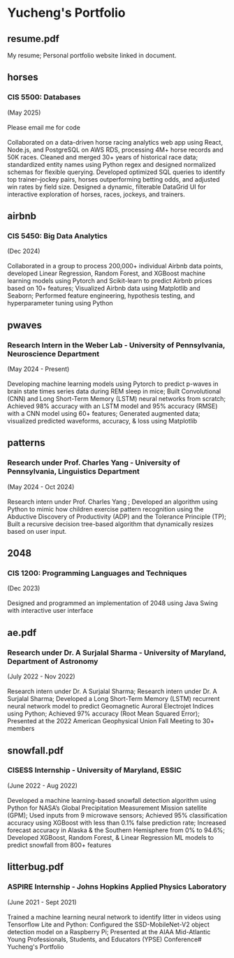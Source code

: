 # Yucheng's Portfolio

## resume.pdf
My resume; Personal portfolio website linked in document. 

## horses
### CIS 5500: Databases
(May 2025)<br /><br />
Please email me for code<br /><br />
Collaborated on a data-driven horse racing analytics web app using React, Node.js, and PostgreSQL on AWS RDS, processing 4M+ horse records and 50K races. Cleaned and merged 30+ years of historical race data; standardized entity names using Python regex and designed normalized schemas for flexible querying. Developed optimized SQL queries to identify top trainer–jockey pairs, horses outperforming betting odds, and adjusted win rates by field size. Designed a dynamic, filterable DataGrid UI for interactive exploration of horses, races, jockeys, and trainers.

## airbnb
### CIS 5450: Big Data Analytics
(Dec 2024)<br /><br />
Collaborated in a group to process 200,000+ individual Airbnb data points, developed Linear Regression, Random Forest, and XGBoost machine learning models using Pytorch and Scikit-learn to predict Airbnb prices based on 10+ features; Visualized Airbnb data using Matplotlib and Seaborn; Performed feature engineering, hypothesis testing, and hyperparameter tuning using Python

## pwaves
### Research Intern in the Weber Lab - University of Pennsylvania, Neuroscience Department
(May 2024 - Present)<br /><br />
Developing machine learning models using Pytorch to predict p-waves in brain state times series data during REM sleep in mice; Built Convolutional (CNN) and Long Short-Term Memory (LSTM) neural networks from scratch; 
Achieved 98% accuracy with an  LSTM model and 95% accuracy (RMSE)  with a CNN model using 60+ features; 
Generated augmented data; visualized predicted waveforms, accuracy, & loss using Matplotlib

## patterns
### Research under Prof. Charles Yang - University of Pennsylvania, Linguistics Department
(May  2024 - Oct 2024)<br /><br />
Research intern under Prof. Charles Yang ; Developed an algorithm using Python to mimic how children exercise pattern recognition using the Abductive Discovery of Productivity (ADP) and the Tolerance Principle (TP); Built a recursive decision tree-based algorithm that dynamically resizes based on user input.

## 2048
### CIS 1200: Programming Languages and Techniques
(Dec 2023)<br /><br />
Designed and programmed an implementation of 2048 using Java Swing with interactive user interface

## ae.pdf 
### Research under Dr. A Surjalal Sharma - University of Maryland, Department of Astronomy 
(July 2022 - Nov 2022)<br />
<br />
Research intern under Dr. A Surjalal Sharma; Research intern under Dr. A Surjalal Sharma; Developed a Long Short-Term Memory (LSTM) recurrent neural network model to predict Geomagnetic Auroral Electrojet Indices using Python; 
Achieved 97% accuracy (Root Mean Squared Error); 
Presented at the 2022 American Geophysical Union Fall Meeting to 30+ members

## snowfall.pdf
### CISESS Internship - University of Maryland, ESSIC 
(June 2022 - Aug 2022) <br /> <br />
Developed a machine learning-based snowfall detection algorithm using Python for NASA’s Global Precipitation Measurement Mission satellite (GPM); Used inputs from 9 microwave sensors; 
Achieved 95% classification accuracy using XGBoost with less than 0.1% false prediction rate; Increased forecast accuracy in Alaska & the Southern Hemisphere from 0% to 94.6%; 
Developed XGBoost, Random Forest, & Linear Regression ML models to predict snowfall from 800+ features

## litterbug.pdf
### ASPIRE Internship - Johns Hopkins Applied Physics Laboratory 
(June 2021 - Sept 2021)<br /> <br />
Trained a machine learning neural network to identify litter in videos using Tensorflow Lite and Python: Configured the SSD-MobileNet-V2 object detection model on a Raspberry Pi; Presented at the AIAA Mid-Atlantic Young Professionals, Students, and Educators (YPSE) Conference# Yucheng's Portfolio
